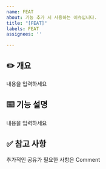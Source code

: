 ```yaml
---
name: FEAT
about: 기능 추가 시 사용하는 이슈입니다.
title: "[FEAT]"
labels: FEAT
assignees: ''

---
```


## ✏️ 개요
내용을 입력하세요

## ⌨️ 기능 설명
내용을 입력하세요

## ✅ 참고 사항
추가적인 공유가 필요한 사항은 Comment
